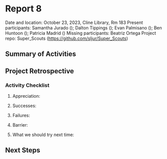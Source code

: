 # Report 8
Date and location: October 23, 2023, Cline Library, Rm 183
Present participants: Samantha Jurado (); Dalton Tippings (); Evan Palmisano ();
Ben Huntoon (); Patricia Madrid ()
Missing participants: Beatriz Ortega
Project repo: Super_Scouts (https://github.com/sljur/Super_Scouts)

## Summary of Activities

## Project Retrospective

### Activity Checklist
1. Appreciation:

2. Successes:

3. Failures:

4. Barrier:

5. What we should try next time:

## Next Steps
